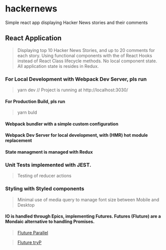 # hackernews
Simple react app displaying Hacker News stories and their comments

## React Application
> Displaying top 10 Hacker News Stories, and up to 20 comments for each story.
> Using functional components with the of React Hooks instead of React Class lifecycle methods.
> No local component state. All application state is resides in Redux.

### For Local Development with Webpack Dev Server, pls run
> yarn dev 
> // Project is running at http://localhost:3030/

#### For Production Build, pls run
> yarn buld

#### Webpack bundler with a simple custom configuration
#### Webpack Dev Server for local development, with (HMR) hot module replacement

#### State managment is managed with Redux

### Unit Tests implemented with JEST.
> Testing of reducer actions

### Styling with Styled components
> Minimal use of media query to manage font size between Mobile and Desktop

#### IO is handled through Epics, implementing Futures. Futures (Fluture) are a Mondaic alternative to handling Promises.

> [Fluture Parallel](https://github.com/fluture-js/Fluture/tree/11.x#parallel)

> [Fluture tryP](https://github.com/fluture-js/Fluture/tree/11.x#tryp)